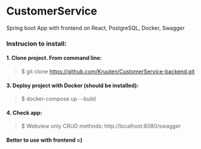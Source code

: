 # CustomerService
Spring boot App with frontend on React, PostgreSQL, Docker, Swagger

### Instrucion to install: ###
#### 1. Clone project. From command line: ####
> $ git clone https://github.com/Kruuten/CustomerService-backend.git

#### 3. Deploy project with Docker (should be installed): ####
> $ docker-compose up --build

#### 4. Check app: ####
> $ Webview only CRUD methods: http://localhost:8080/swagger

#### Better to use with frontend =) ####
